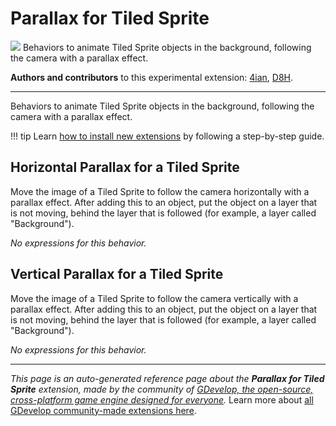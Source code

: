 # Parallax for Tiled Sprite

<img src="https://resources.gdevelop-app.com/assets/Icons/image-move.svg" class="extension-icon"></img>
Behaviors to animate Tiled Sprite objects in the background, following the camera with a parallax effect.

**Authors and contributors** to this experimental extension: [4ian](https://gd.games/4ian), [D8H](https://gd.games/D8H).

---

Behaviors to animate Tiled Sprite objects in the background, following the camera with a parallax effect.


!!! tip
    Learn [how to install new extensions](/gdevelop5/extensions/search) by following a step-by-step guide.



## Horizontal Parallax for a Tiled Sprite 

Move the image of a Tiled Sprite to follow the camera horizontally with a parallax effect. After adding this to an object, put the object on a layer that is not moving, behind the layer that is followed (for example, a layer called "Background"). 

_No expressions for this behavior._


## Vertical Parallax for a Tiled Sprite 

Move the image of a Tiled Sprite to follow the camera vertically with a parallax effect. After adding this to an object, put the object on a layer that is not moving, behind the layer that is followed (for example, a layer called "Background"). 

_No expressions for this behavior._



---

*This page is an auto-generated reference page about the **Parallax for Tiled Sprite** extension, made by the community of [GDevelop, the open-source, cross-platform game engine designed for everyone](https://gdevelop.io/).* Learn more about [all GDevelop community-made extensions here](/gdevelop5/extensions).